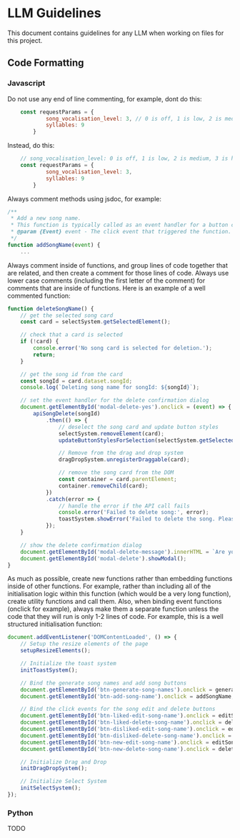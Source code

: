 # LLM Guidelines
This document contains guidelines for any LLM when working on files for this project.

## Code Formatting
### Javascript
Do not use any end of line commenting, for example, dont do this:
```js
    const requestParams = {
            song_vocalisation_level: 3, // 0 is off, 1 is low, 2 is medium, 3 is high
            syllables: 9
        }
```
Instead, do this:
```js
    // song_vocalisation_level: 0 is off, 1 is low, 2 is medium, 3 is high
    const requestParams = {
            song_vocalisation_level: 3, 
            syllables: 9
        }
```
Always comment methods using jsdoc, for example:
```js
/**
 * Add a new song name.
 * This function is typically called as an event handler for a button click.
 * @param {Event} event - The click event that triggered the function.
 */
function addSongName(event) {
    ...
```

Always comment inside of functions, and group lines of code together that are related, and then create a comment for those lines of code. Always use lower case comments (including the first letter of the comment) for comments that are inside of functions.  Here is an example of a well commented function:
```js
function deleteSongName() {
    // get the selected song card
    const card = selectSystem.getSelectedElement();

    // check that a card is selected
    if (!card) {
        console.error('No song card is selected for deletion.');
        return;
    }

    // get the song id from the card
    const songId = card.dataset.songId;
    console.log(`Deleting song name for songId: ${songId}`);

    // set the event handler for the delete confirmation dialog
    document.getElementById('modal-delete-yes').onclick = (event) => {
        apiSongDelete(songId)
            .then(() => {
                // deselect the song card and update button styles
                selectSystem.removeElement(card);
                updateButtonStylesForSelection(selectSystem.getSelectedElement());

                // Remove from the drag and drop system
                dragDropSystem.unregisterDraggable(card);

                // remove the song card from the DOM
                const container = card.parentElement;
                container.removeChild(card);
            })
            .catch(error => {
                // handle the error if the API call fails
                console.error('Failed to delete song:', error);
                toastSystem.showError('Failed to delete the song. Please try again.');
            });
    }

    // show the delete confirmation dialog
    document.getElementById('modal-delete-message').innerHTML = `Are you sure you want to delete the song: '${card.dataset.songName}'?`;
    document.getElementById('modal-delete').showModal();
}
```

As much as possible, create new functions rather than embedding functions inside of other functions.  For example, rather than including all of the initialisation logic within this function (which would be a very long function), create utility functions and call them.  Also, when binding event functions (onclick for example), always make them a separate function unless the code that they will run is only 1-2 lines of code.  For example, this is a well structured initialisation function:
```js
document.addEventListener('DOMContentLoaded', () => {
    // Setup the resize elements of the page
    setupResizeElements();

    // Initialize the toast system
    initToastSystem();

    // Bind the generate song names and add song buttons
    document.getElementById('btn-generate-song-names').onclick = generateSongNames;
    document.getElementById('btn-add-song-name').onclick = addSongName;

    // Bind the click events for the song edit and delete buttons
    document.getElementById('btn-liked-edit-song-name').onclick = editSongName;
    document.getElementById('btn-liked-delete-song-name').onclick = deleteSongName;
    document.getElementById('btn-disliked-edit-song-name').onclick = editSongName;
    document.getElementById('btn-disliked-delete-song-name').onclick = deleteSongName;
    document.getElementById('btn-new-edit-song-name').onclick = editSongName;
    document.getElementById('btn-new-delete-song-name').onclick = deleteSongName;

    // Initialize Drag and Drop
    initDragDropSystem();

    // Initialize Select System
    initSelectSystem();
});
```

### Python

TODO